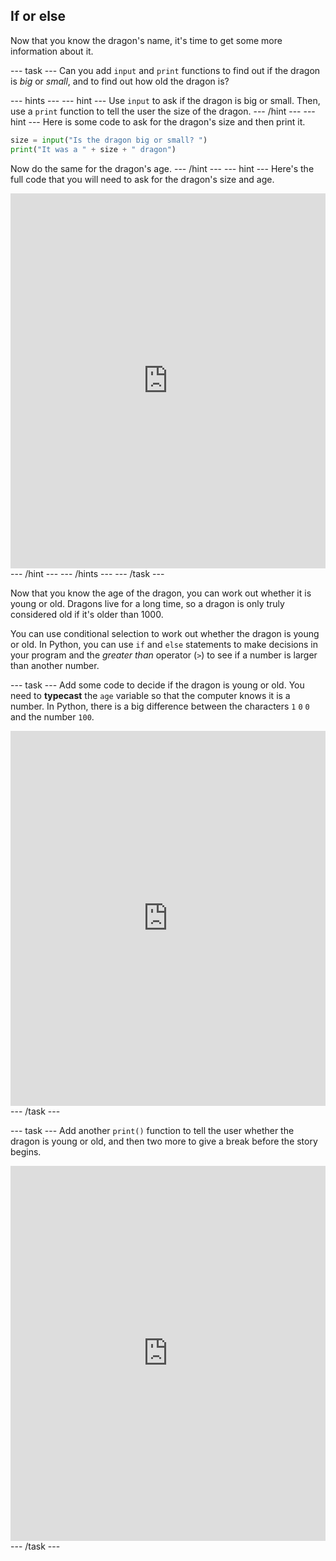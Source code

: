 ## If or else

Now that you know the dragon's name, it's time to get some more information about it.

--- task ---
Can you add `input` and `print` functions to find out if the dragon is *big* or *small*, and to find out how old the dragon is?

--- hints --- --- hint ---
Use `input` to ask if the dragon is big or small. Then, use a `print` function to tell the user the size of the dragon.
--- /hint --- --- hint ---
Here is some code to ask for the dragon's size and then print it.
```python
size = input("Is the dragon big or small? ")
print("It was a " + size + " dragon")
```
Now do the same for the dragon's age.
--- /hint --- --- hint ---
Here's the full code that you will need to ask for the dragon's size and age.
<iframe src="https://trinket.io/embed/python/3f9399e144" width="100%" height="600" frameborder="0" marginwidth="0" marginheight="0" allowfullscreen></iframe>
--- /hint --- --- /hints ---
--- /task ---

Now that you know the age of the dragon, you can work out whether it is young or old. Dragons live for a long time, so a dragon is only truly considered old if it's older than 1000.

You can use conditional selection to work out whether the dragon is young or old. In Python, you can use `if` and `else` statements to make decisions in your program and the *greater than* operator (`>`) to see if a number is larger than another number.

--- task ---
Add some code to decide if the dragon is young or old. You need to **typecast** the `age` variable so that the computer knows it is a number. In Python, there is a big difference between the characters `1` `0` `0` and the number `100`.

<iframe src="https://trinket.io/embed/python/a3e3d4568c" width="100%" height="600" frameborder="0" marginwidth="0" marginheight="0" allowfullscreen></iframe>
--- /task ---

--- task ---
Add another `print()` function to tell the user whether the dragon is young or old, and then two more to give a break before the story begins.

<iframe src="https://trinket.io/embed/python/c747445ac5" width="100%" height="600" frameborder="0" marginwidth="0" marginheight="0" allowfullscreen></iframe>
--- /task ---

